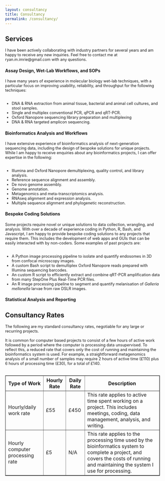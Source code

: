 ```yaml
---
layout: consultancy
title: Consultancy
permalink: /consultancy/
---
```


## Services

<div style="font-size: 0.9em;">I have been actively collaborating with industry partners for several years and am happy to receive any new inquiries. Feel free to contact me at ryan.m.imrie@gmail.com with any questions.</div>

#### Assay Design, Wet-Lab Workflows, and SOPs

<div style="font-size: 0.9em;">I have many years of experience in molecular biology wet-lab techniques, with a particular focus on improving usability, reliability, and throughput for the following techniques:<br><br>
<ul>
    <li>DNA & RNA extraction from animal tissue, bacterial and animal cell cultures, and stool samples.</li>
    <li>Single and multiplex conventional PCR, qPCR and qRT-PCR.</li>
    <li>Oxford Nanopore sequencing library preparation and multiplexing</li>
    <li>DNA & RNA targeted amplicon sequencing.</li>
</ul></div>

#### Bioinformatics Analysis and Workflows

<div style="font-size: 0.9em;">I have extensive experience of bioinformatics analysis of next-generation sequencing data, including the design of bespoke solutions for unique projects. While I am happy to receive enquiries about any bioinformatics projects, I can offer expertise in the following:<br><br>
<ul>
    <li>Illumina and Oxford Nanopore demultiplexing, quality control, and library analysis.</li>
    <li>Reference sequence alignment and assembly.</li>
    <li>De novo genome assembly.</li>
    <li>Genome annotation.</li>
    <li>Metagenomics and meta-transcriptomics analysis.</li>
    <li>RNAseq alignment and expression analysis.</li>
    <li>Multiple sequence alignment and phylogenetic reconstruction.</li>
</ul></div>

#### Bespoke Coding Solutions

<div style="font-size: 0.9em;">Some projects require novel or unique solutions to data collection, wrangling, and analysis. With over a decade of experience coding in Python, R, Bash, and Javascript, I am happy to provide bespoke coding solutions to any projects that require them. This includes the development of web apps and GUIs that can be easily interacted with by non-coders. Some examples of past projects are:<br><br>
<ul>
    <li>A Python image processing pipeline to isolate and quantify endosomes in 3D from confocal microscopy images.</li>
    <li>A custom Bash script to demultiplex Oxford Nanopore reads prepared with Illumina sequencing barcodes.</li>
    <li>An custom R script to efficiently extract and combine qRT-PCR amplification data from many StepOne Plus Real-Time PCR files.</li>
    <li>An R image processing pipeline to segment and quantify melanisation of <em>Galleria mellonella</em> larvae from raw DSLR images.</li>
</ul></div>

#### Statistical Analysis and Reporting
<div style="font-size: 0.9em;"></div>


## Consultancy Rates

<div style="font-size: 0.9em;">The following are my standard consultancy rates, negotiable for any large or recurring projects. <br><br>
It is common for computer based projects to consist of a few hours of active work followed by a period where the computer is processing data unsupervised. To reflect this, a reduced rate that covers only the cost of running and maintaining the bioinformatics system is used. For example, a straightforward metagenomics analysis of a small number of samples may require 2 hours of active time (£110) plus 6 hours of processing time (£30), for a total of £140.
<br><br>
<table border="1">
    <tr>
        <th>Type of Work</th>
        <th>Hourly Rate</th>
        <th>Daily Rate</th>
        <th>Description</th>
    </tr>
    <tr>
        <td>Hourly/daily work rate</td>
        <td>£55</td>
        <td>£450</td>
        <td>This rate applies to active time spent working on a project. This includes meetings, coding, data management, analysis, and writing.</td>
    </tr>
    <tr>
        <td>Hourly computer processing rate</td>
        <td>£5</td>
        <td>N/A</td>
        <td>This rate applies to the processing time used by the bioinformatics system to complete a project, and covers the costs of running and maintaining the system I use for processing.</td>
    </tr>
</table>
</div>
